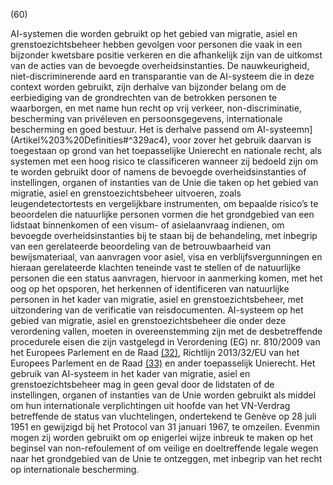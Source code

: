 (60)

AI-systemen die worden gebruikt op het gebied van migratie, asiel en grenstoezichtsbeheer hebben gevolgen voor personen die vaak in een bijzonder kwetsbare positie verkeren en die afhankelijk zijn van de uitkomst van de acties van de bevoegde overheidsinstanties. De nauwkeurigheid, niet-discriminerende aard en transparantie van de AI-systeem die in deze context worden gebruikt, zijn derhalve van bijzonder belang om de eerbiediging van de grondrechten van de betrokken personen te waarborgen, en met name hun recht op vrij verkeer, non-discriminatie, bescherming van privéleven en persoonsgegevens, internationale bescherming en goed bestuur. Het is derhalve passend om AI-systeemn](Artikel%203%20Definities#^329ac4), voor zover het gebruik daarvan is toegestaan op grond van het toepasselijke Unierecht en nationale recht, als systemen met een hoog risico te classificeren wanneer zij bedoeld zijn om te worden gebruikt door of namens de bevoegde overheidsinstanties of instellingen, organen of instanties van de Unie die taken op het gebied van migratie, asiel en grenstoezichtsbeheer uitvoeren, zoals leugendetectortests en vergelijkbare instrumenten, om bepaalde risico’s te beoordelen die natuurlijke personen vormen die het grondgebied van een lidstaat binnenkomen of een visum- of asielaanvraag indienen, om bevoegde overheidsinstanties bij te staan bij de behandeling, met inbegrip van een gerelateerde beoordeling van de betrouwbaarheid van bewijsmateriaal, van aanvragen voor asiel, visa en verblijfsvergunningen en hieraan gerelateerde klachten teneinde vast te stellen of de natuurlijke personen die een status aanvragen, hiervoor in aanmerking komen, met het oog op het opsporen, het herkennen of identificeren van natuurlijke personen in het kader van migratie, asiel en grenstoezichtsbeheer, met uitzondering van de verificatie van reisdocumenten. AI-systeem op het gebied van migratie, asiel en grenstoezichtsbeheer die onder deze verordening vallen, moeten in overeenstemming zijn met de desbetreffende procedurele eisen die zijn vastgelegd in Verordening (EG) nr. 810/2009 van het Europees Parlement en de Raad [(32)](#ntr32-L_202401689NL.000101-E0032), Richtlijn 2013/32/EU van het Europees Parlement en de Raad [(33)](#ntr33-L_202401689NL.000101-E0033) en ander toepasselijk Unierecht. Het gebruik van AI-systeem in het kader van migratie, asiel en grenstoezichtsbeheer mag in geen geval door de lidstaten of de instellingen, organen of instanties van de Unie worden gebruikt als middel om hun internationale verplichtingen uit hoofde van het VN-Verdrag betreffende de status van vluchtelingen, ondertekend te Genève op 28 juli 1951 en gewijzigd bij het Protocol van 31 januari 1967, te omzeilen. Evenmin mogen zij worden gebruikt om op enigerlei wijze inbreuk te maken op het beginsel van non-refoulement of om veilige en doeltreffende legale wegen naar het grondgebied van de Unie te ontzeggen, met inbegrip van het recht op internationale bescherming.
